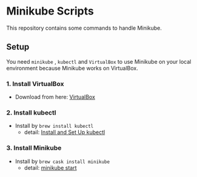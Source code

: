 # Minikube Scripts
This repository contains some commands to handle Minikube.

## Setup
You need `minikube` , `kubectl` and `VirtualBox` to use Minikube on your local environment because Minikube works on VirtualBox.

### 1. Install VirtualBox
- Download from here: [VirtualBox](https://www.virtualbox.org/wiki/Downloads)

### 2. Install kubectl
- Install by `brew install kubectl`
    - detail: [Install and Set Up kubectl](https://kubernetes.io/docs/tasks/tools/install-kubectl/)

### 3. Install Minikube
- Install by `brew cask install minikube`
    - detail: [minikube start](https://minikube.sigs.k8s.io/docs/start/)
